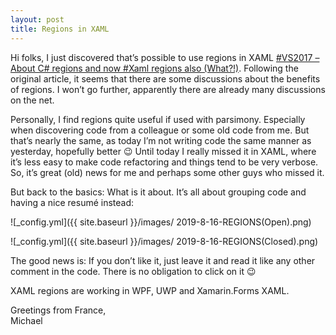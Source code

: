 ```yaml
---
layout: post
title: Regions in XAML
---
```


Hi folks,
I just discovered that’s possible to use regions in XAML [#VS2017 – About C# regions and now #Xaml regions also (What?!)](https://elbruno.com/2017/04/18/vs2017-about-c-regions-and-now-xaml-regions-also-what/?fbclid=IwAR3pZaFwPLziPsS6nSOTcxRcrVGjRMN1vliGoxznbEYPIci0c9yraoloCl0). Following the original article, it seems that there are some discussions about the benefits of regions. I won’t go further, apparently there are already many discussions on the net.
  
Personally, I find regions quite useful if used with parsimony. Especially when discovering code from a colleague or some old code from me. But that’s nearly the same, as today I’m not writing code the same manner as yesterday, hopefully better 😉 Until today I really missed it in XAML, where it’s less easy to make code refactoring and things tend to be very verbose. So, it’s great (old) news for me and perhaps some other guys who missed it.
   
But back to the basics: What is it about. It’s all about grouping code and having a nice resumé instead:
  
![_config.yml]({{ site.baseurl }}/images/ 2019-8-16-REGIONS(Open).png)  
   
![_config.yml]({{ site.baseurl }}/images/ 2019-8-16-REGIONS(Closed).png)  
   
The good news is: If you don’t like it, just leave it and read it like any other comment in the code. There is no obligation to click on it 😉
   
XAML regions are working in WPF, UWP and Xamarin.Forms XAML.   

Greetings from France,   
Michael   
